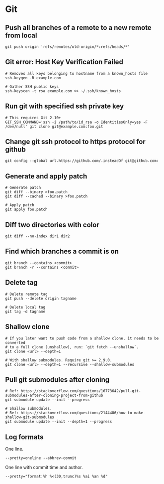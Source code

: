 # Git

## Push all branches of a remote to a new remote from local

```
git push origin 'refs/remotes/old-origin/*:refs/heads/*'
```

## Git error: Host Key Verification Failed

```
# Removes all keys belonging to hostname from a known_hosts file
ssh-keygen -R example.com

# Gather SSH public keys
ssh-keyscan -t rsa example.com >> ~/.ssh/known_hosts
```

## Run git with specified ssh private key

```
# This requires Git 2.10+
GIT_SSH_COMMAND='ssh -i /path/to/id_rsa -o IdentitiesOnly=yes -F /dev/null' git clone git@example.com:foo.git
```

## Change git ssh protocol to https protocol for github

```
git config --global url.https://github.com/.insteadOf git@github.com:
```

## Generate and apply patch

```
# Generate patch
git diff --binary >foo.patch
git diff --cached --binary >foo.patch

# Apply patch
git apply foo.patch
```

## Diff two directories with color

```
git diff --no-index dir1 dir2
```

## Find which branches a commit is on

```
git branch --contains <commit>
git branch -r --contains <commit>
```

## Delete tag

```
# Delete remote tag
git push --delete origin tagname

# Delete local tag
git tag -d tagname
```

## Shallow clone

```
# If you later want to push code from a shallow clone, it needs to be converted
# to a full clone (unshallow), run: `git fetch --unshallow`.
git clone <url> --depth=1

# With shallow submodules. Require git >= 2.9.0.
git clone <url> --depth=1 --recursive --shallow-submodules
```

## Pull git submodules after cloning

```
# Ref: https://stackoverflow.com/questions/16773642/pull-git-submodules-after-cloning-project-from-github
git submodule update --init --progress

# Shallow submodules.
# Ref: https://stackoverflow.com/questions/2144406/how-to-make-shallow-git-submodules
git submodule update --init --depth=1 --progress
```

## Log formats

One line.

```
--pretty=oneline --abbrev-commit
```

One line with commit time and author.

```
--pretty="format:%h %<(30,trunc)%s %ai %an %d"
```
